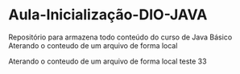 # Aula-Inicialização-DIO-JAVA
Repositório para armazena todo conteúdo do curso de Java Básico 
Aterando o conteudo de um arquivo de forma local



Aterando o conteudo de um arquivo de forma local teste 33 
